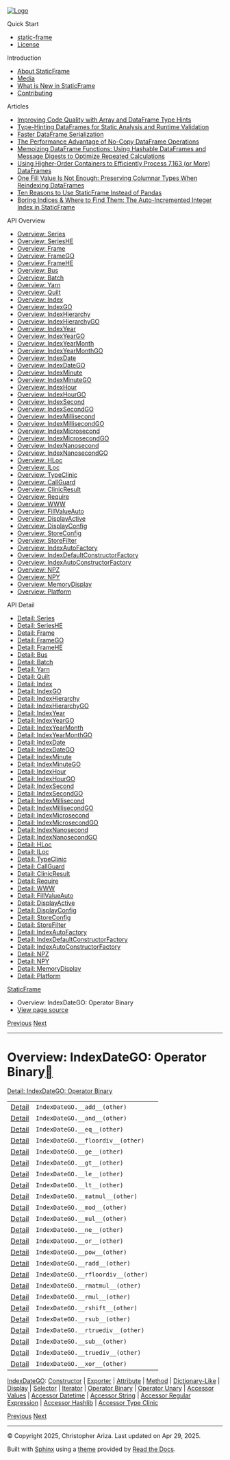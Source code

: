 [![Logo](../_static/sf-logo-web_icon-small.png)](../index.md)

Quick Start

* [static-frame](../readme.md)
* [License](../license.md)

Introduction

* [About StaticFrame](../intro.md)
* [Media](../intro.html#media)
* [What is New in StaticFrame](../new.md)
* [Contributing](../contributing.md)

Articles

* [Improving Code Quality with Array and DataFrame Type Hints](../articles/guard.md)
* [Type-Hinting DataFrames for Static Analysis and Runtime Validation](../articles/ftyping.md)
* [Faster DataFrame Serialization](../articles/serialize.md)
* [The Performance Advantage of No-Copy DataFrame Operations](../articles/no_copy.md)
* [Memoizing DataFrame Functions: Using Hashable DataFrames and Message Digests to Optimize Repeated Calculations](../articles/hash.md)
* [Using Higher-Order Containers to Efficiently Process 7,163 (or More) DataFrames](../articles/uhoc.md)
* [One Fill Value Is Not Enough: Preserving Columnar Types When Reindexing DataFrames](../articles/fill_value.md)
* [Ten Reasons to Use StaticFrame Instead of Pandas](../articles/upgrade.md)
* [Boring Indices & Where to Find Them: The Auto-Incremented Integer Index in StaticFrame](../articles/aiii.md)

API Overview

* [Overview: Series](series.md)
* [Overview: SeriesHE](series_he.md)
* [Overview: Frame](frame.md)
* [Overview: FrameGO](frame_go.md)
* [Overview: FrameHE](frame_he.md)
* [Overview: Bus](bus.md)
* [Overview: Batch](batch.md)
* [Overview: Yarn](yarn.md)
* [Overview: Quilt](quilt.md)
* [Overview: Index](index.md)
* [Overview: IndexGO](index_go.md)
* [Overview: IndexHierarchy](index_hierarchy.md)
* [Overview: IndexHierarchyGO](index_hierarchy_go.md)
* [Overview: IndexYear](index_year.md)
* [Overview: IndexYearGO](index_year_go.md)
* [Overview: IndexYearMonth](index_year_month.md)
* [Overview: IndexYearMonthGO](index_year_month_go.md)
* [Overview: IndexDate](index_date.md)
* [Overview: IndexDateGO](index_date_go.md)
* [Overview: IndexMinute](index_minute.md)
* [Overview: IndexMinuteGO](index_minute_go.md)
* [Overview: IndexHour](index_hour.md)
* [Overview: IndexHourGO](index_hour_go.md)
* [Overview: IndexSecond](index_second.md)
* [Overview: IndexSecondGO](index_second_go.md)
* [Overview: IndexMillisecond](index_millisecond.md)
* [Overview: IndexMillisecondGO](index_millisecond_go.md)
* [Overview: IndexMicrosecond](index_microsecond.md)
* [Overview: IndexMicrosecondGO](index_microsecond_go.md)
* [Overview: IndexNanosecond](index_nanosecond.md)
* [Overview: IndexNanosecondGO](index_nanosecond_go.md)
* [Overview: HLoc](hloc.md)
* [Overview: ILoc](iloc.md)
* [Overview: TypeClinic](type_clinic.md)
* [Overview: CallGuard](call_guard.md)
* [Overview: ClinicResult](clinic_result.md)
* [Overview: Require](require.md)
* [Overview: WWW](www.md)
* [Overview: FillValueAuto](fill_value_auto.md)
* [Overview: DisplayActive](display_active.md)
* [Overview: DisplayConfig](display_config.md)
* [Overview: StoreConfig](store_config.md)
* [Overview: StoreFilter](store_filter.md)
* [Overview: IndexAutoFactory](index_auto_factory.md)
* [Overview: IndexDefaultConstructorFactory](index_default_constructor_factory.md)
* [Overview: IndexAutoConstructorFactory](index_auto_constructor_factory.md)
* [Overview: NPZ](npz.md)
* [Overview: NPY](npy.md)
* [Overview: MemoryDisplay](memory_display.md)
* [Overview: Platform](platform.md)

API Detail

* [Detail: Series](../api_detail/series.md)
* [Detail: SeriesHE](../api_detail/series_he.md)
* [Detail: Frame](../api_detail/frame.md)
* [Detail: FrameGO](../api_detail/frame_go.md)
* [Detail: FrameHE](../api_detail/frame_he.md)
* [Detail: Bus](../api_detail/bus.md)
* [Detail: Batch](../api_detail/batch.md)
* [Detail: Yarn](../api_detail/yarn.md)
* [Detail: Quilt](../api_detail/quilt.md)
* [Detail: Index](../api_detail/index.md)
* [Detail: IndexGO](../api_detail/index_go.md)
* [Detail: IndexHierarchy](../api_detail/index_hierarchy.md)
* [Detail: IndexHierarchyGO](../api_detail/index_hierarchy_go.md)
* [Detail: IndexYear](../api_detail/index_year.md)
* [Detail: IndexYearGO](../api_detail/index_year_go.md)
* [Detail: IndexYearMonth](../api_detail/index_year_month.md)
* [Detail: IndexYearMonthGO](../api_detail/index_year_month_go.md)
* [Detail: IndexDate](../api_detail/index_date.md)
* [Detail: IndexDateGO](../api_detail/index_date_go.md)
* [Detail: IndexMinute](../api_detail/index_minute.md)
* [Detail: IndexMinuteGO](../api_detail/index_minute_go.md)
* [Detail: IndexHour](../api_detail/index_hour.md)
* [Detail: IndexHourGO](../api_detail/index_hour_go.md)
* [Detail: IndexSecond](../api_detail/index_second.md)
* [Detail: IndexSecondGO](../api_detail/index_second_go.md)
* [Detail: IndexMillisecond](../api_detail/index_millisecond.md)
* [Detail: IndexMillisecondGO](../api_detail/index_millisecond_go.md)
* [Detail: IndexMicrosecond](../api_detail/index_microsecond.md)
* [Detail: IndexMicrosecondGO](../api_detail/index_microsecond_go.md)
* [Detail: IndexNanosecond](../api_detail/index_nanosecond.md)
* [Detail: IndexNanosecondGO](../api_detail/index_nanosecond_go.md)
* [Detail: HLoc](../api_detail/hloc.md)
* [Detail: ILoc](../api_detail/iloc.md)
* [Detail: TypeClinic](../api_detail/type_clinic.md)
* [Detail: CallGuard](../api_detail/call_guard.md)
* [Detail: ClinicResult](../api_detail/clinic_result.md)
* [Detail: Require](../api_detail/require.md)
* [Detail: WWW](../api_detail/www.md)
* [Detail: FillValueAuto](../api_detail/fill_value_auto.md)
* [Detail: DisplayActive](../api_detail/display_active.md)
* [Detail: DisplayConfig](../api_detail/display_config.md)
* [Detail: StoreConfig](../api_detail/store_config.md)
* [Detail: StoreFilter](../api_detail/store_filter.md)
* [Detail: IndexAutoFactory](../api_detail/index_auto_factory.md)
* [Detail: IndexDefaultConstructorFactory](../api_detail/index_default_constructor_factory.md)
* [Detail: IndexAutoConstructorFactory](../api_detail/index_auto_constructor_factory.md)
* [Detail: NPZ](../api_detail/npz.md)
* [Detail: NPY](../api_detail/npy.md)
* [Detail: MemoryDisplay](../api_detail/memory_display.md)
* [Detail: Platform](../api_detail/platform.md)

[StaticFrame](../index.md)

* Overview: IndexDateGO: Operator Binary
* [View page source](../_sources/api_overview/index_date_go-operator_binary.rst.txt)

[Previous](index_date_go-iterator.html "Overview: IndexDateGO: Iterator")
[Next](index_date_go-operator_unary.html "Overview: IndexDateGO: Operator Unary")

---

# Overview: IndexDateGO: Operator Binary[](#overview-indexdatego-operator-binary "Link to this heading")

[Detail: IndexDateGO: Operator Binary](../api_detail/index_date_go-operator_binary.html#api-detail-indexdatego-operator-binary)

|  |  |  |
| --- | --- | --- |
| [Detail](../api_detail/index_date_go-operator_binary.html#api-sig-indexdatego-add) | `IndexDateGO.__add__(other)` |  |
| [Detail](../api_detail/index_date_go-operator_binary.html#api-sig-indexdatego-and) | `IndexDateGO.__and__(other)` |  |
| [Detail](../api_detail/index_date_go-operator_binary.html#api-sig-indexdatego-eq) | `IndexDateGO.__eq__(other)` |  |
| [Detail](../api_detail/index_date_go-operator_binary.html#api-sig-indexdatego-floordiv) | `IndexDateGO.__floordiv__(other)` |  |
| [Detail](../api_detail/index_date_go-operator_binary.html#api-sig-indexdatego-ge) | `IndexDateGO.__ge__(other)` |  |
| [Detail](../api_detail/index_date_go-operator_binary.html#api-sig-indexdatego-gt) | `IndexDateGO.__gt__(other)` |  |
| [Detail](../api_detail/index_date_go-operator_binary.html#api-sig-indexdatego-le) | `IndexDateGO.__le__(other)` |  |
| [Detail](../api_detail/index_date_go-operator_binary.html#api-sig-indexdatego-lt) | `IndexDateGO.__lt__(other)` |  |
| [Detail](../api_detail/index_date_go-operator_binary.html#api-sig-indexdatego-matmul) | `IndexDateGO.__matmul__(other)` |  |
| [Detail](../api_detail/index_date_go-operator_binary.html#api-sig-indexdatego-mod) | `IndexDateGO.__mod__(other)` |  |
| [Detail](../api_detail/index_date_go-operator_binary.html#api-sig-indexdatego-mul) | `IndexDateGO.__mul__(other)` |  |
| [Detail](../api_detail/index_date_go-operator_binary.html#api-sig-indexdatego-ne) | `IndexDateGO.__ne__(other)` |  |
| [Detail](../api_detail/index_date_go-operator_binary.html#api-sig-indexdatego-or) | `IndexDateGO.__or__(other)` |  |
| [Detail](../api_detail/index_date_go-operator_binary.html#api-sig-indexdatego-pow) | `IndexDateGO.__pow__(other)` |  |
| [Detail](../api_detail/index_date_go-operator_binary.html#api-sig-indexdatego-radd) | `IndexDateGO.__radd__(other)` |  |
| [Detail](../api_detail/index_date_go-operator_binary.html#api-sig-indexdatego-rfloordiv) | `IndexDateGO.__rfloordiv__(other)` |  |
| [Detail](../api_detail/index_date_go-operator_binary.html#api-sig-indexdatego-rmatmul) | `IndexDateGO.__rmatmul__(other)` |  |
| [Detail](../api_detail/index_date_go-operator_binary.html#api-sig-indexdatego-rmul) | `IndexDateGO.__rmul__(other)` |  |
| [Detail](../api_detail/index_date_go-operator_binary.html#api-sig-indexdatego-rshift) | `IndexDateGO.__rshift__(other)` |  |
| [Detail](../api_detail/index_date_go-operator_binary.html#api-sig-indexdatego-rsub) | `IndexDateGO.__rsub__(other)` |  |
| [Detail](../api_detail/index_date_go-operator_binary.html#api-sig-indexdatego-rtruediv) | `IndexDateGO.__rtruediv__(other)` |  |
| [Detail](../api_detail/index_date_go-operator_binary.html#api-sig-indexdatego-sub) | `IndexDateGO.__sub__(other)` |  |
| [Detail](../api_detail/index_date_go-operator_binary.html#api-sig-indexdatego-truediv) | `IndexDateGO.__truediv__(other)` |  |
| [Detail](../api_detail/index_date_go-operator_binary.html#api-sig-indexdatego-xor) | `IndexDateGO.__xor__(other)` |  |

[IndexDateGO](index_date_go.html#api-overview-indexdatego): [Constructor](index_date_go-constructor.html#api-overview-indexdatego-constructor) | [Exporter](index_date_go-exporter.html#api-overview-indexdatego-exporter) | [Attribute](index_date_go-attribute.html#api-overview-indexdatego-attribute) | [Method](index_date_go-method.html#api-overview-indexdatego-method) | [Dictionary-Like](index_date_go-dictionary_like.html#api-overview-indexdatego-dictionary-like) | [Display](index_date_go-display.html#api-overview-indexdatego-display) | [Selector](index_date_go-selector.html#api-overview-indexdatego-selector) | [Iterator](index_date_go-iterator.html#api-overview-indexdatego-iterator) | [Operator Binary](#api-overview-indexdatego-operator-binary) | [Operator Unary](index_date_go-operator_unary.html#api-overview-indexdatego-operator-unary) | [Accessor Values](index_date_go-accessor_values.html#api-overview-indexdatego-accessor-values) | [Accessor Datetime](index_date_go-accessor_datetime.html#api-overview-indexdatego-accessor-datetime) | [Accessor String](index_date_go-accessor_string.html#api-overview-indexdatego-accessor-string) | [Accessor Regular Expression](index_date_go-accessor_regular_expression.html#api-overview-indexdatego-accessor-regular-expression) | [Accessor Hashlib](index_date_go-accessor_hashlib.html#api-overview-indexdatego-accessor-hashlib) | [Accessor Type Clinic](index_date_go-accessor_type_clinic.html#api-overview-indexdatego-accessor-type-clinic)

[Previous](index_date_go-iterator.html "Overview: IndexDateGO: Iterator")
[Next](index_date_go-operator_unary.html "Overview: IndexDateGO: Operator Unary")

---

© Copyright 2025, Christopher Ariza.
Last updated on Apr 29, 2025.

Built with [Sphinx](https://www.sphinx-doc.org/) using a
[theme](https://github.com/readthedocs/sphinx_rtd_theme)
provided by [Read the Docs](https://readthedocs.org).